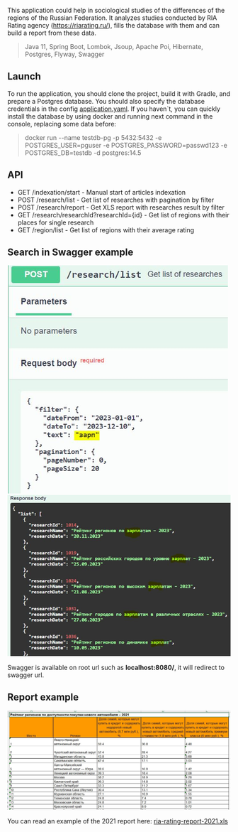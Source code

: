This application could help in sociological studies of the differences of the regions of the Russian Federation.
It analyzes studies conducted by RIA Rating agency (https://riarating.ru/), fills the database with them and can build a report from these data.

> Java 11, Spring Boot, Lombok, Jsoup, Apache Poi, Hibernate, Postgres, Flyway, Swagger


## Launch
To run the application, you should clone the project, build it with Gradle, and prepare a Postgres database.
You should also specify the database credentials in the config [application.yaml](src/main/resources/application.yaml).
If you haven`t, you can quickly install the database by using docker and running next command in the console, replacing some data before:
> docker run --name testdb-pg -p 5432:5432 -e POSTGRES_USER=pguser -e POSTGRES_PASSWORD=passwd123 -e POSTGRES_DB=testdb -d postgres:14.5


## API
- GET /indexation/start  - Manual start of articles indexation
- POST /research/list    - Get list of researches with pagination by filter
- POST /research/report  - Get XLS report with researches result by filter
- GET /research/researchId?researchId={id}  - Get list of regions with their places for single research
- GET /region/list       - Get list of regions with their average rating


## Search in Swagger example
![Screenshot](src/main/resources/readme/search.JPG)
![Screenshot](src/main/resources/readme/search_result.JPG)

Swagger is available on root url such as __localhost:8080/__, it will redirect to swagger url.


## Report example
![Screenshot](src/main/resources/readme/report.JPG)

You can read an example of the 2021 report here: [ria-rating-report-2021.xls](src/main/resources/readme/ria-rating-report-2021.xls)
